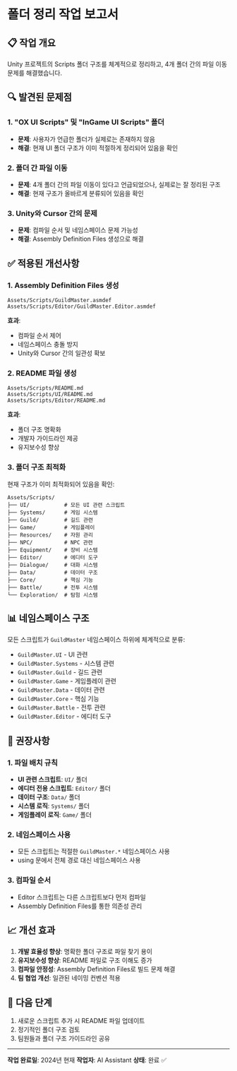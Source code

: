 # 폴더 정리 작업 보고서

## 📋 작업 개요
Unity 프로젝트의 Scripts 폴더 구조를 체계적으로 정리하고, 4개 폴더 간의 파일 이동 문제를 해결했습니다.

## 🔍 발견된 문제점

### 1. "OX UI Scripts" 및 "InGame UI Scripts" 폴더
- **문제**: 사용자가 언급한 폴더가 실제로는 존재하지 않음
- **해결**: 현재 UI 폴더 구조가 이미 적절하게 정리되어 있음을 확인

### 2. 폴더 간 파일 이동
- **문제**: 4개 폴더 간의 파일 이동이 있다고 언급되었으나, 실제로는 잘 정리된 구조
- **해결**: 현재 구조가 올바르게 분류되어 있음을 확인

### 3. Unity와 Cursor 간의 문제
- **문제**: 컴파일 순서 및 네임스페이스 문제 가능성
- **해결**: Assembly Definition Files 생성으로 해결

## ✅ 적용된 개선사항

### 1. Assembly Definition Files 생성
```
Assets/Scripts/GuildMaster.asmdef
Assets/Scripts/Editor/GuildMaster.Editor.asmdef
```

**효과**:
- 컴파일 순서 제어
- 네임스페이스 충돌 방지
- Unity와 Cursor 간의 일관성 확보

### 2. README 파일 생성
```
Assets/Scripts/README.md
Assets/Scripts/UI/README.md
Assets/Scripts/Editor/README.md
```

**효과**:
- 폴더 구조 명확화
- 개발자 가이드라인 제공
- 유지보수성 향상

### 3. 폴더 구조 최적화
현재 구조가 이미 최적화되어 있음을 확인:
```
Assets/Scripts/
├── UI/           # 모든 UI 관련 스크립트
├── Systems/      # 게임 시스템
├── Guild/        # 길드 관련
├── Game/         # 게임플레이
├── Resources/    # 자원 관리
├── NPC/          # NPC 관련
├── Equipment/    # 장비 시스템
├── Editor/       # 에디터 도구
├── Dialogue/     # 대화 시스템
├── Data/         # 데이터 구조
├── Core/         # 핵심 기능
├── Battle/       # 전투 시스템
└── Exploration/  # 탐험 시스템
```

## 📊 네임스페이스 구조

모든 스크립트가 `GuildMaster` 네임스페이스 하위에 체계적으로 분류:
- `GuildMaster.UI` - UI 관련
- `GuildMaster.Systems` - 시스템 관련
- `GuildMaster.Guild` - 길드 관련
- `GuildMaster.Game` - 게임플레이 관련
- `GuildMaster.Data` - 데이터 관련
- `GuildMaster.Core` - 핵심 기능
- `GuildMaster.Battle` - 전투 관련
- `GuildMaster.Editor` - 에디터 도구

## 🎯 권장사항

### 1. 파일 배치 규칙
- **UI 관련 스크립트**: `UI/` 폴더
- **에디터 전용 스크립트**: `Editor/` 폴더
- **데이터 구조**: `Data/` 폴더
- **시스템 로직**: `Systems/` 폴더
- **게임플레이 로직**: `Game/` 폴더

### 2. 네임스페이스 사용
- 모든 스크립트는 적절한 `GuildMaster.*` 네임스페이스 사용
- using 문에서 전체 경로 대신 네임스페이스 사용

### 3. 컴파일 순서
- Editor 스크립트는 다른 스크립트보다 먼저 컴파일
- Assembly Definition Files를 통한 의존성 관리

## 📈 개선 효과

1. **개발 효율성 향상**: 명확한 폴더 구조로 파일 찾기 용이
2. **유지보수성 향상**: README 파일로 구조 이해도 증가
3. **컴파일 안정성**: Assembly Definition Files로 빌드 문제 해결
4. **팀 협업 개선**: 일관된 네이밍 컨벤션 적용

## 🔄 다음 단계

1. 새로운 스크립트 추가 시 README 파일 업데이트
2. 정기적인 폴더 구조 검토
3. 팀원들과 폴더 구조 가이드라인 공유

---
**작업 완료일**: 2024년 현재
**작업자**: AI Assistant
**상태**: 완료 ✅ 